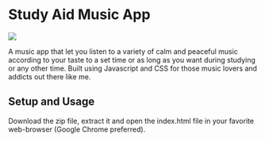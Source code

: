 # Study Aid Music App

[![](https://res.cloudinary.com/marcomontalbano/image/upload/v1590519644/video_to_markdown/images/google-drive--10kltvZxB_0fWat4Y9C5f9BvSZOgsu8Ka-4834888bcd2b4555e72811f2a6951e10.png)](https://drive.google.com/open?id=10kltvZxB_0fWat4Y9C5f9BvSZOgsu8Ka "")

A music app that let you listen to a variety  of calm and peaceful music according to your taste to a set time or as long as you want during studying or any other time. Built using Javascript and CSS for those music lovers and addicts out there like me.


## Setup and Usage

Download the zip file, extract it and open the index.html file in your favorite web-browser (Google Chrome preferred).
